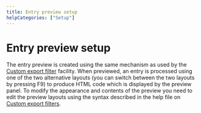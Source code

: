```yaml
---
title: Entry preview setup
helpCategories: ["Setup"]
---
```


# Entry preview setup

The entry preview is created using the same mechanism as used by the [Custom export filter](CustomExports) facility. When previewed, an entry is processed using one of the two alternative layouts (you can switch between the two layouts by pressing <kdb>F9</kdb>) to produce HTML code which is displayed by the preview panel. To modify the appearance and contents of the preview you need to edit the preview layouts using the syntax described in the help file on [Custom export filters](CustomExports).
